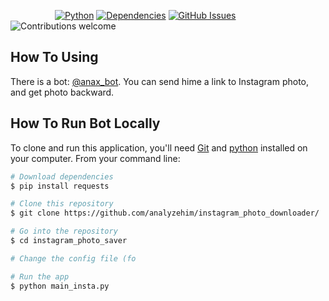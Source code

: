 &nbsp;&nbsp;&nbsp;&nbsp;&nbsp;&nbsp;&nbsp;&nbsp;&nbsp;&nbsp;&nbsp;&nbsp;&nbsp;&nbsp;&nbsp;&nbsp;&nbsp;
[![Python](https://img.shields.io/badge/python-2.7-brightgreen.svg)](https://www.python.org/download/releases/2.7)
[![Dependencies](https://img.shields.io/badge/dependencies-up%20to%20date-brightgreen.svg)](http://docs.python-requests.org/en/master)
[![GitHub Issues](https://img.shields.io/github/issues/anfederico/Clairvoyant.svg)](https://github.com/anfederico/Clairvoyant/issues)
![Contributions welcome](https://img.shields.io/badge/contributions-welcome-orange.svg)


## How To Using
There is a bot: [@anax_bot](https://web.telegram.org/#/im?p=@anax_bot).
You can send hime a link to Instagram photo, and get photo backward.



## How To Run Bot Locally

To clone and run this application, you'll need [Git](https://git-scm.com) and [python](https://www.python.org/download/releases/2.7) installed on your computer. From your command line:

```bash
# Download dependencies
$ pip install requests

# Clone this repository
$ git clone https://github.com/analyzehim/instagram_photo_downloader/

# Go into the repository
$ cd instagram_photo_saver

# Change the config file (fo

# Run the app
$ python main_insta.py
```
